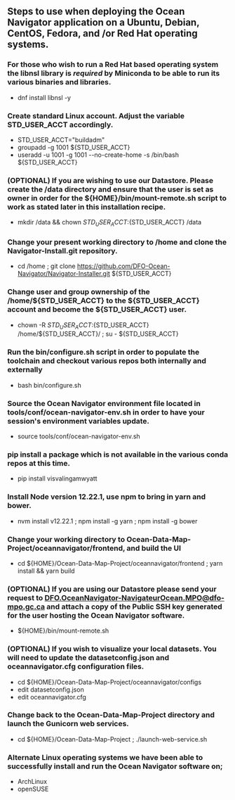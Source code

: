 ## Steps to use when deploying the Ocean Navigator application on a Ubuntu, Debian, CentOS, Fedora, and /or Red Hat operating systems.

### For those who wish to run a Red Hat based operating system the libnsl library is *required* by Miniconda to be able to run its various binaries and libraries.

- dnf install libnsl -y

### Create standard Linux account. Adjust the variable STD_USER_ACCT accordingly.

- STD_USER_ACCT="buildadm"
- groupadd -g 1001 ${STD_USER_ACCT}
- useradd -u 1001 -g 1001 --no-create-home -s /bin/bash ${STD_USER_ACCT}

### (OPTIONAL) If you are wishing to use our Datastore. Please create the /data directory and ensure that the user is set as owner in order for the ${HOME}/bin/mount-remote.sh script to work as stated later in this installation recipe. 

- mkdir /data && chown ${STD_USER_ACCT}:${STD_USER_ACCT} /data

### Change your present working directory to /home and clone the Navigator-Install.git repository.

- cd /home ; git clone https://github.com/DFO-Ocean-Navigator/Navigator-Installer.git ${STD_USER_ACCT}

### Change user and group ownership of the /home/${STD_USER_ACCT} to the ${STD_USER_ACCT} account and become the ${STD_USER_ACCT} user.

- chown -R ${STD_USER_ACCT}:${STD_USER_ACCT} /home/${STD_USER_ACCT}/ ; su - ${STD_USER_ACCT}

### Run the bin/configure.sh script in order to populate the toolchain and checkout various repos both internally and externally

- bash bin/configure.sh

### Source the Ocean Navigator environment file located in tools/conf/ocean-navigator-env.sh in order to have your session's environment variables update.

- source tools/conf/ocean-navigator-env.sh

### pip install a package which is not available in the various conda repos at this time.

- pip install visvalingamwyatt

### Install Node version 12.22.1, use npm to bring in yarn and bower.

- nvm install v12.22.1 ; npm install -g yarn ; npm install -g bower

### Change your working directory to Ocean-Data-Map-Project/oceannavigator/frontend, and build the UI

- cd ${HOME}/Ocean-Data-Map-Project/oceannavigator/frontend ; yarn install && yarn build

### (OPTIONAL) If you are using our Datastore please send your request to DFO.OceanNavigator-NavigateurOcean.MPO@dfo-mpo.gc.ca and attach a copy of the Public SSH key generated for the user hosting the Ocean Navigator software.

- ${HOME}/bin/mount-remote.sh

### (OPTIONAL) If you wish to visualize your local datasets. You will need to update the datasetconfig.json and oceannavigator.cfg configuration files.

- cd ${HOME}/Ocean-Data-Map-Project/oceannavigator/configs 
- edit datasetconfig.json
- edit oceannavigator.cfg

### Change back to the Ocean-Data-Map-Project directory and launch the Gunicorn web services.

- cd ${HOME}/Ocean-Data-Map-Project ; ./launch-web-service.sh

### Alternate Linux operating systems we have been able to successfully install and run the Ocean Navigator software on;

- ArchLinux
- openSUSE
